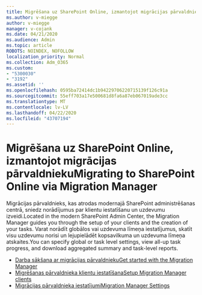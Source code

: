 ```yaml
---
title: Migrēšana uz SharePoint Online, izmantojot migrācijas pārvaldnieku
ms.author: v-miegge
author: v-miegge
manager: v-cojank
ms.date: 04/21/2020
ms.audience: Admin
ms.topic: article
ROBOTS: NOINDEX, NOFOLLOW
localization_priority: Normal
ms.collection: Adm_O365
ms.custom:
- "5300030"
- "3192"
ms.assetid: ''
ms.openlocfilehash: 0595ba72414dc1b94229706220715139f126c91a
ms.sourcegitcommit: 55eff703a17e500681d8fa6a87eb067019ade3cc
ms.translationtype: MT
ms.contentlocale: lv-LV
ms.lasthandoff: 04/22/2020
ms.locfileid: "43707194"
---
```

# <a name="migrating-to-sharepoint-online-via-migration-manager"></a><span data-ttu-id="881fa-102">Migrēšana uz SharePoint Online, izmantojot migrācijas pārvaldnieku</span><span class="sxs-lookup"><span data-stu-id="881fa-102">Migrating to SharePoint Online via Migration Manager</span></span>

<span data-ttu-id="881fa-103">Migrācijas pārvaldnieks, kas atrodas modernajā SharePoint administrēšanas centrā, sniedz norādījumus par klientu iestatīšanu un uzdevumu izveidi.</span><span class="sxs-lookup"><span data-stu-id="881fa-103">Located in the modern SharePoint Admin Center, the Migration Manager guides you through the setup of your clients and the creation of your tasks.</span></span> <span data-ttu-id="881fa-104">Varat norādīt globālos vai uzdevuma līmeņa iestatījumus, skatīt visu uzdevumu norisi un lejupielādēt kopsavilkuma un uzdevuma līmeņa atskaites.</span><span class="sxs-lookup"><span data-stu-id="881fa-104">You can specify global or task level settings, view all-up task progress, and download aggregated summary and task-level reports.</span></span>

* [<span data-ttu-id="881fa-105">Darba sākšana ar migrācijas pārvaldnieku</span><span class="sxs-lookup"><span data-stu-id="881fa-105">Get started with the Migration Manager</span></span>](https://docs.microsoft.com/sharepointmigration/mm-get-started)
* [<span data-ttu-id="881fa-106">Migrēšanas pārvaldnieka klientu iestatīšana</span><span class="sxs-lookup"><span data-stu-id="881fa-106">Setup Migration Manager clients</span></span>](https://docs.microsoft.com/sharepointmigration/mm-setup-clients)
* [<span data-ttu-id="881fa-107">Migrācijas pārvaldnieka iestatījumi</span><span class="sxs-lookup"><span data-stu-id="881fa-107">Migration Manager Settings</span></span>](https://docs.microsoft.com/sharepointmigration/mm-settings)